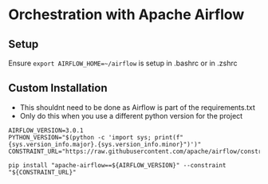 # Orchestration with Apache Airflow 

## Setup

Ensure `export AIRFLOW_HOME=~/airflow` is setup in .bashrc or in .zshrc 

## Custom Installation

* This shouldnt need to be done as Airflow is part of the requirements.txt
* Only do this when you use a different python version for the project

```
AIRFLOW_VERSION=3.0.1
PYTHON_VERSION="$(python -c 'import sys; print(f"{sys.version_info.major}.{sys.version_info.minor}")')"
CONSTRAINT_URL="https://raw.githubusercontent.com/apache/airflow/constraints-${AIRFLOW_VERSION}/constraints-${PYTHON_VERSION}.txt"

pip install "apache-airflow==${AIRFLOW_VERSION}" --constraint "${CONSTRAINT_URL}"
```